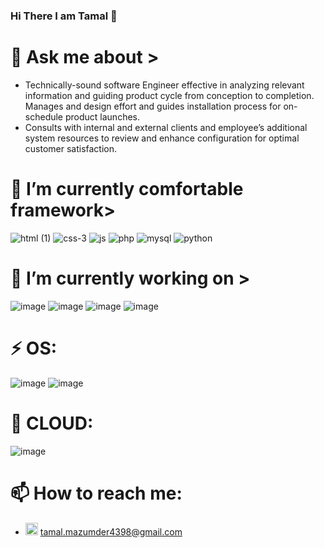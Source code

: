 ### Hi There I am Tamal 👋

<!--
**striketm98/striketm98** is a ✨ _special_ ✨ repository because its `README.md` (this file) appears on your GitHub profile.

Here are some ideas to get you started:

- 🔭 I’m currently working on ...
- 🌱 I’m currently learning ...
- 👯 I’m looking to collaborate on ...
- 🤔 I’m looking for help with ...
 

- 😄 Pronouns: ...
- ⚡ Fun fact: ...
-->

# 💬 Ask me about >

* Technically-sound software Engineer effective in analyzing relevant information and guiding product cycle 
from conception to completion. Manages and design effort and guides installation process for on-schedule 
product launches. 
* Consults with internal and external clients and employee’s additional system resources to 
review and enhance configuration for optimal customer satisfaction. 



# 🌱 I’m currently comfortable  framework>

![html (1)](https://user-images.githubusercontent.com/65080702/174187031-b6804f18-5a3d-4a54-ae32-87aee64ebb23.png)
![css-3](https://user-images.githubusercontent.com/65080702/174186523-3a2d3142-efef-443c-a9f9-f648d72f8a2b.png)
![js](https://user-images.githubusercontent.com/65080702/174186520-ba12478e-b4b1-4e38-a2a8-18b3738988e1.png)
![php](https://user-images.githubusercontent.com/65080702/174186502-27f2704e-2b50-463d-951b-c4671bda5672.png)
![mysql](https://user-images.githubusercontent.com/65080702/174186512-6134dcc4-fb43-439a-aed0-7e91e3bad2c3.png)
![python](https://user-images.githubusercontent.com/65080702/174186515-168d640b-1b9f-4548-b874-efcfd146cc7f.png)

# 🔭 I’m currently working on >

![image](https://user-images.githubusercontent.com/65080702/174346622-a192e1fc-a225-4958-a9d0-4cb6ad1efeb2.png)
![image](https://user-images.githubusercontent.com/65080702/174346679-db411b95-6be1-4a9d-82ef-537e55a147df.png)
![image](https://user-images.githubusercontent.com/65080702/174346745-0b534308-cae4-4f53-9e79-101ece98d453.png)
![image](https://user-images.githubusercontent.com/65080702/176676900-ba580931-2e22-4580-9f22-47ac04b3e758.png)

# ⚡ OS:

![image](https://user-images.githubusercontent.com/65080702/174349583-0fd68f76-da16-4faa-92b3-cf4c3ff17bcc.png)
![image](https://user-images.githubusercontent.com/65080702/174349663-cd3f4bad-6f53-4768-ae2a-b56a7abb8cc7.png)

# 🤔 CLOUD:

![image](https://user-images.githubusercontent.com/65080702/174349732-31254ccb-7c4a-44a5-bca1-90d90e2290be.png)


# 📫 How to reach me:
* <img src="https://user-images.githubusercontent.com/65080702/174347653-2bee1d5d-2597-43bd-ae84-086673a2e149.png" width="20" height="20"> tamal.mazumder4398@gmail.com
